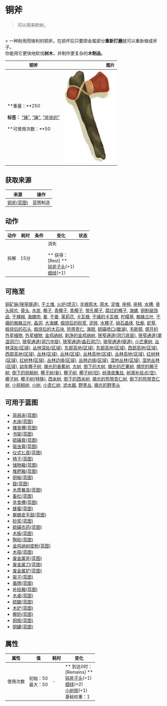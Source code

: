# 铜斧  
> 可以用来砍树。  
<br>  
> 一种耐用而锋利的铜斧。在损坏后只要把金属部分<b>重新打磨</b>就可以重新做成斧子。<br>你能用它更快地砍伐<b>树木</b>，并制作更复杂的<b>木制品</b>。  
  
  铜斧  |   图片   
 ----  |  ----:   
 **重量：**250<br><br>**标签：**	[“锤”](tag_Hammer.md), [“锤”](tag_Axe.md), [“斧状的”](tag_AxeAdv.md)<br><br>**可使用次数：**50  |  <img decoding="async" src="Sprite/CopperAxe.png" href="a.md" style="max-width:300px;max-height:300px;">   
  
## 获取来源  
来源  |  操作  
----  |  ----  
[铜斧(蓝图)](Bp_CopperAxe.md)  |  蓝图制造  
## 动作  
动作  |  耗时  |  条件  |  变化  |  状态  
----  |  ----  |  ----  |  ----  |  ----  
拆解<br>  |  15分  |    |  消失<br><br>** 获得： **<br>** [Rest] **<br>  [钝斧子头](AxeHeadBlunt.md)(+1)<br>  [细线](CordFiber.md)(+1)<br>  |    
## 可拖至  
[铜矿脉(狭窄隧道)](CopperVein.md), [干土堆](DirtPile.md), [火炉(熄灭)](StoveExtinguished.md), [半根原木](HalfLog.md), [原木](Log.md), [泥堆](MudPile.md), [座椅](Seat.md), [座椅](SeatPlaced.md), [水槽](WateringTrough.md), [骨头碎片](BoneSplinters.md), [骨头](Bones.md), [木炭](Charcoal.md), [椰子](Coconut.md), [青椰子](CoconutHusked.md), [青椰子](CoconutHusked.md), [带孔椰子](CoconutPerforated.md), [腐烂的椰子](CoconutRotten.md), [海螺](Conch.md), [铜制装饰品](CopperDecoration_Mold.md), [干辣椒](ChiliesDried.md), [海螺肉](ConchMeat.md), [姜](Ginger.md), [干姜](GingerDried.md), [茉莉花](JasmineFlowers.md), [卡瓦根](KavaRoot.md), [干燥的卡瓦根](KavaRootDried.md), [柠檬草](LemongrassStalks.md), [蜘蛛兰叶](SpiderLilyLeaves.md), [干燥的蜘蛛兰叶](SpiderLilyLeavesDried.md), [晶洞](Geode.md), [大海螺](GiantConch.md), [煅烧后的砂浆](MortarBurnt.md), [泥砖](MudBrick.md), [水椰子](NipaFruit.md), [硝石晶体](NiterCrystals.md), [牡蛎](Oyster.md), [蛇草](SnakeGrass.md), [煅烧后的石头](StoneBurnt.md), [煅烧后的大石块](StoneHeavyBurnt.md), [热带杏仁](TropicalAlmonds.md), [海胆](Urchin.md), [硫磺喷口(酸湖)](VentBrimstone.md), [韦斯顿](Weston.md), [盛开的外星植物](AlienGrowth.md), [外星植物](AlienGrowthCleared.md), [金鸡纳树](CinchonaTree.md), [剥净的金鸡纳树](CinchonaTreeCleared.md), [狭窄通道(洞穴底层)](CrystalChamberEntranceClosed.md), [狭窄通道(潮湿洞穴)](DarkCaveCaveEntranceClosed.md), [狭窄通道(洞穴中层)](DarkChamberCaveEntranceClosed.md), [狭窄通道(晶石洞穴)](FloodedChamberEntranceClosed.md), [狭窄通道(隧道)](HighChamberEntranceClosed.md), [小芒果树](MangoTreeYoung.md), [丛林深处(区域)](DeepJungle.md), [丛林深处(区域)](DeepJungle.md), [东部高地(区域)](HighlandsEastern.md), [东部高地(区域)](HighlandsEastern.md), [西部高地(区域)](HighlandsWestern.md), [西部高地(区域)](HighlandsWestern.md), [丛林(区域)](Jungle.md), [丛林(区域)](Jungle.md), [丛林高地(区域)](JungleHighlands.md), [丛林高地(区域)](JungleHighlands.md), [红树林(区域)](Mangroves.md), [红树林(区域)](Mangroves.md), [丛林边缘(区域)](Outskirts.md), [丛林边缘(区域)](Outskirts.md), [湿地丛林(区域)](Wetlands.md), [湿地丛林(区域)](Wetlands.md), [幼年椰子树](PalmTreeYoung.md), [摘光的香蕉树](BananaTreeCleared.md), [大树](LargeTree.md), [倒下的大树](LargeTreeFelled.md), [摘光的芒果树](MangoTreeCleared.md), [摘完的椰子树](PalmTreeCleared.md), [倒下的棕榈树](PalmTreeFelled.md), [椰子树(新)](PalmTreeNew.md), [椰子树](PalmTreeNewMultiEventOld.md), [椰子树(旧)](PalmTreeOld.md), [树液收集处](PalmTreeSapStation.md), [树液补给点(空)](PalmTreeSapStationEmpty.md), [椰子树](PalmTree_IH.md), [椰子树(特殊)](PalmTree_Unique.md), [西米树](SagoPalm.md), [倒下的西米树](SagoPalmFelled.md), [摘光的热带杏仁树](TropicalAlmondTreeCleared.md), [倒下的热带杏仁树](TropicalAlmondTreeFelled.md), [小棕榈树](SmallPalm.md), [小树](SmallTree.md), [小杏仁树](TropicalAlmondTreeYoung.md), [滤水器](WaterFilter.md), [野枣丛](WildJujube.md), [摘光的野枣从](WildJujubeCleared.md)  
## 可用于蓝图  
- [简易床(蓝图)](Bp_BedRustic.md)  
- [木床(蓝图)](Bp_BedWooden.md)  
- [猪食槽(蓝图)](Bp_BoarFeeder.md)  
- [书架(蓝图)](Bp_Bookshelf.md)  
- [硫磺膏(蓝图)](Bp_BrimstoneGel.md)  
- [驱虫膏(蓝图)](Bp_BugRepellent.md)  
- [仪式匕首(蓝图)](Bp_CeremonialDagger.md)  
- [椅子(蓝图)](Bp_Chair.md)  
- [储物箱(蓝图)](Bp_Chest.md)  
- [堆肥箱(蓝图)](Bp_CompostBin.md)  
- [铜板(蓝图)](Bp_CopperSheet.md)  
- [鼓(蓝图)](Bp_Drum.md)  
- [木质餐具(蓝图)](Bp_EatingUtensilsWooden.md)  
- [畜栏(蓝图)](Bp_Enclosure.md)  
- [羊食槽(蓝图)](Bp_GoatFeeder.md)  
- [蜂蜜(蓝图)](Bp_Honey.md)  
- [蜥蜴皮手鼓(蓝图)](Bp_LizardDrum.md)  
- [砂浆(蓝图)](Bp_Mortar.md)  
- [硫磺农药(蓝图)](Bp_PesticideBrimstone.md)  
- [木板(蓝图)](Bp_Planks.md)  
- [陶轮(蓝图)](Bp_PotteryWheel.md)  
- [金鸡纳树皮粉(蓝图)](Bp_Quinine.md)  
- [木筏(蓝图)](Bp_Raft.md)  
- [废金属斧(蓝图)](Bp_ScrapAxe.md)  
- [废金属刀(蓝图)](Bp_ScrapKnife.md)  
- [废金属铲(蓝图)](Bp_ScrapShovel.md)  
- [架子(蓝图)](Bp_Shelf.md)  
- [盾牌(蓝图)](Bp_Shield.md)  
- [补给箱(蓝图)](Bp_SupplyChest.md)  
- [木桌(蓝图)](Bp_Table.md)  
- [硫酸(蓝图)](Bp_Vitriol.md)  
- [木铲(蓝图)](Bp_WoodenShovel.md)  
- [椰奶(蓝图)](Bp_CoconutMilk.md)  
- [铜瓶(蓝图)](Bp_CopperBottle.md)  
- [铜罐(蓝图)](Bp_CopperJar.md)  
  
  
## 属性   
属性  |  值  |  耗时  |  变化  
----  |  ----  |  ----  |  ----  
使用次数  |  初始：50<br>最大：50  |  -  |  ** 到达0时： **<br>** [Remains] **<br>  [钝斧子头](AxeHeadBlunt.md)(+1)<br>  [细线](CordFiber.md)(+2)<br>  [小树枝](Sticks.md)(+1)<br>基础权重：1<br>  
